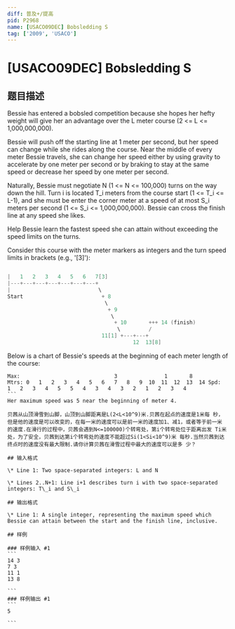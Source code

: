 ```yaml
---
diff: 普及+/提高
pid: P2968
name: [USACO09DEC] Bobsledding S
tag: ['2009', 'USACO']
---
```

# [USACO09DEC] Bobsledding S
## 题目描述

Bessie has entered a bobsled competition because she hopes her hefty weight will give her an advantage over the L meter course (2 <= L <= 1,000,000,000).

Bessie will push off the starting line at 1 meter per second, but her speed can change while she rides along the course. Near the middle of every meter Bessie travels, she can change her speed either by using gravity to accelerate by one meter per second or by braking to stay at the same speed or decrease her speed by one meter per second.

Naturally, Bessie must negotiate N (1 <= N <= 100,000) turns on the way down the hill. Turn i is located T\_i meters from the course start (1 <= T\_i <= L-1), and she must be enter the corner meter at a speed of at most S\_i meters per second (1 <= S\_i <= 1,000,000,000). Bessie can cross the finish line at any speed she likes.

Help Bessie learn the fastest speed she can attain without exceeding the speed limits on the turns.

Consider this course with the meter markers as integers and the turn speed limits in brackets (e.g., '[3]'):

```cpp

|   1   2   3   4   5   6   7[3]
|---+---+---+---+---+---+---+
|                            \
Start                         + 8    
                               \
                                + 9    
                                 \
                                  + 10       +++ 14 (finish)
                                   \         /
                              11[1] +---+---+
                                        12  13[8]
```
Below is a chart of Bessie's speeds at the beginning of each meter length of the course:

````
Max:                              3               1       8 
Mtrs: 0   1   2   3   4   5   6   7   8   9  10  11  12  13  14 Spd:  1   2   3   4   5   5   4   3   4   3   2   1   2   3   4 
```
Her maximum speed was 5 near the beginning of meter 4. 

贝茜从山顶滑雪到山脚，山顶到山脚距离是L(2<L<10^9)米.贝茜在起点的速度是1米每 秒，但是他的速度是可以改变的，在每一米的速度可以是前一米的速度加1、减1，或者等于前一米 的速度.在滑行的过程中，贝茜会遇到N<=100000)个转弯处，第i个转弯处位于距离出发 Ti米处，为了安全，贝茜到达第i个转弯处的速度不能超过Si(1<Si<10^9)米 每秒.当然贝茜到达终点时的速度没有最大限制.请你计算贝茜在滑雪过程中最大的速度可以是多 少？

## 输入格式

\* Line 1: Two space-separated integers: L and N

\* Lines 2..N+1: Line i+1 describes turn i with two space-separated integers: T\_i and S\_i

## 输出格式

\* Line 1: A single integer, representing the maximum speed which Bessie can attain between the start and the finish line, inclusive.

## 样例

### 样例输入 #1
```
14 3 
7 3 
11 1 
13 8 

```
### 样例输出 #1
```
5 

```
